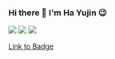 ### Hi there 👋 I'm Ha Yujin 😉

<a href="https://velog.io/@haujinnn" target="_blank"><img src="https://img.shields.io/badge/Velog-20c997?style=flat-square&logo=Vimeo&logoColor=white"/></a>
<a href="mailto:huj0110@naver.com" target="_blank"><img src="https://img.shields.io/badge/Nmail-2efe2e?style=flat-square&logo=Naver&logoColor=white"/></a>
<a href="mailto:hujhuj0110@gmail.com" target="_blank"><img src="https://img.shields.io/badge/Gmail-d44638?style=flat-square&logo=Gmail&logoColor=white"/></a>

[Link to Badge](https://www.credly.com/go/3pLaEGTk)

<!--
**haujinnn/haujinnn** is a ✨ _special_ ✨ repository because its `README.md` (this file) appears on your GitHub profile.

Here are some ideas to get you started:

- 🔭 I’m currently working on ...
- 🌱 I’m currently learning ...
- 👯 I’m looking to collaborate on ...
- 🤔 I’m looking for help with ...
- 💬 Ask me about ...
- 📫 How to reach me: ...
- 😄 Pronouns: ...
- ⚡ Fun fact: ...
-->

